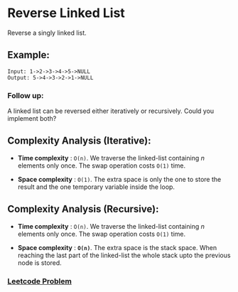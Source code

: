 # Reverse Linked List

Reverse a singly linked list.

## Example:

```
Input: 1->2->3->4->5->NULL
Output: 5->4->3->2->1->NULL
```

### Follow up:

A linked list can be reversed either iteratively or recursively. Could you implement both?

## Complexity Analysis (Iterative):

- **Time complexity** : `O(n)`. We traverse the linked-list containing *n* elements only once. The swap operation costs `O(1)` time.

- **Space complexity** : `O(1)`. The extra space is only the one to store the result and the one temporary variable inside the loop.

## Complexity Analysis (Recursive):

- **Time complexity** : `O(n)`. We traverse the linked-list containing *n* elements only once. The swap operation costs `O(1)` time.

- **Space complexity** : **`O(n)`**. The extra space is the stack space. When reaching the last part of the linked-list the whole stack upto the previous node is stored.

### [Leetcode Problem](https://leetcode.com/problems/reverse-linked-list/)
